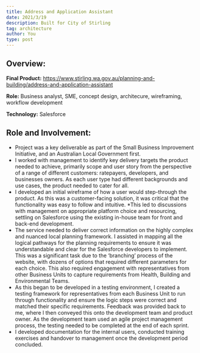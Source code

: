 ```yaml
---
title: Address and Application Assistant
date: 2021/3/19
description: Built for City of Stirling
tag: architecture
author: You
type: post
---
```


## Overview:

**Final Product:** https://www.stirling.wa.gov.au/planning-and-building/address-and-application-assistant

**Role:** Business analyst, SME, concept design, architecure, wireframing, workflow development

**Technology:** Salesforce

## Role and Involvement:

* Project was a key deliverable as part of the Small Business Improvement Initiative, and an Australian Local Government first.
* I worked with management to identify key delivery targets the product needed to achieve, primarily scope and user story from the perspective of a range of different customers: ratepayers, developers, and businesses owners. As each user type had different backgrounds and use cases, the product needed to cater for all. 
* I developed an initial wireframe of how a user would step-through the product. As this was a customer-facing solution, it was critical that the functionality was easy to follow and intuitive. 
*This led to discussions with management on appropriate platform choice and resourcing, settling on Salesforce using the existing in-house team for front and back-end development. 
* The service needed to deliver correct information on the highly complex and nuanced local planning framework. I assisted in mapping all the logical pathways for the planning requirements to ensure it was understandable and clear for the Salesforce developers to implement. This was a significant task due to the ‘branching’ process of the website, with dozens of options that required different parameters for each choice. This also required engagement with representatives from other Business Units to capture requirements from Health, Building and Environmental Teams. 
* As this began to be developed in a testing environment, I created a testing framework for representatives from each Business Unit to run through functionality and ensure the logic steps were correct and matched their specific requirements. Feedback was provided back to me, where I then conveyed this onto the development team and product owner. As the development team used an agile project management process, the testing needed to be completed at the end of each sprint. 
* I developed documentation for the internal users, conducted training exercises and handover to management once the development period concluded. 
